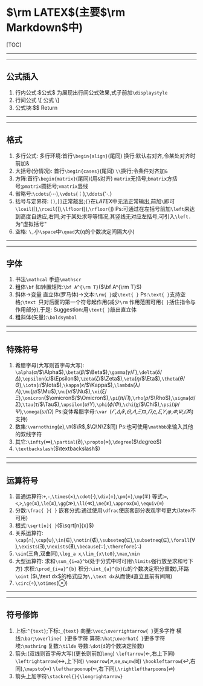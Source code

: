 #  $\rm LATEX$(主要$\rm Markdown$中)

[TOC]

------

------

## 公式插入

1. 行内公式:\$公式\$
   为展现出行间公式效果,式子前加`\displaystyle`
2. 行间公式
   \\[
   公式
   \\\]
3. 公式块:$$ Return

------

------

## 格式

1. 多行公式:
   多行环境:首行`\begin{align}`(尾同)
   换行:默认右对齐,令某处对齐时前加&
2. 大括号(分情况):
   首行`\begin{cases}`(尾同)
   `\\`换行;令条件对齐加`&`
3. 方阵:首行`\begin{matrix}`(尾同)(用`&`对齐)
   `matrix`无括号;`bmatrix`方括号;`pmatrix`圆括号;`vmatrix`竖线
4. 省略号:`\cdots`($\cdots$),`\vdots`($\vdots$),`\ddots`($\ddots$)
5. 括号与定界符:
   `()`,`[]`正常敲出;`{}`在$LATEX$中无法正常输出,前加`\`即可
   `\lceil`($\lceil$),`\rceil`($\rceil$),`\lfloor`($\lfloor$),`\rfloor`($\rfloor$)
   Ps:可通过在左括号前加`\left`来达到高度自适应,右同;对于某处求导等情况,其竖线无对应左括号,可引入`\left.` 为"虚拟括号"
6. 空格:
   `\,`小`\space`中`\quad`大(q的个数决定间隔大小)

------

------

## 字体

1. 书法`\mathcal`
   手迹`\mathscr `
2. 粗体`\bf`
   如转置矩阵:`\bf A^{\rm T}`($\bf A^{\rm T}$)
3. 斜体→变量
   直立体(罗马体)→文本:`\rm{ }`或`\text{ }`
   Ps:`\text{ }`支持空格;`\text `只对后面的第一个符号起作用(减少`\rm` 作用范围可用`{ }`括住指令与作用部分),于是:
    Suggestion:用`\text{ }`敲出直立体
4. 粗斜体(矢量):`\boldsymbol`

------

------

## 特殊符号

1. 希腊字母(大写则首字母大写):
   `\alpha`($\alpha$/$\Alpha$),`\beta`($\beta$/$\Beta$),`\gamma`($\gamma$/$\Gamma$),`\delta`($\delta$/$\Delta$),`\epsilon`($\epsilon$/$\Epsilon$),`\zeta`($\zeta$/$\Zeta$),`\eta`($\eta$/$\Eta$),`\theta`($\theta$/$\Theta$),`\iota`($\iota$/$\Iota$),`\kappa`($\kappa$/$\Kappa$),`\lambda`($\lambda$/$\Lambda$),`\mu`($\mu$/$\Mu$),`\nu`($\nu$/$\Nu$),`\xi`($\xi$/$\Xi$),`\omicron`($\omicron$/$\Omicron$),`\pi`($\pi$/$\Pi$),`\rho`($\rho$/$\Rho$),`\sigma`($\sigma$/$\Sigma$),`\tau`($\tau$/$\Tau$),`\upsilon`($\upsilon$/$\Upsilon$),`\phi`($\phi$/$\Phi$),`\chi`($\chi$/$\Chi$),`\psi`($\psi$/$\Psi$),`\omega`($\omega$/$\Omega$)
   Ps:变体希腊字母:`\var `($\varGamma$,$\varDelta$,$\vartheta$,$\varTheta$,$\varLambda$,$\varXi$,$\varpi$,$\varPi$,$\varsigma$,$\varSigma$,$\varUpsilon$,$\varphi$,$\varPhi$,$\varPsi$,$\varOmega$均支持)
2. 数集:`\varnothing`($\varnothing$),`\R`($\R$,$\Q\N\Z$同)
   Ps:也可使用`\mathbb`来输入其他的双线字符
3. 其它:`\infty`($\infty$),`\partial`($\partial$),`\propto`($\propto$),`\degree`($\degree$)
4. `\textbackslash`($\textbackslash$)

------

------

## 运算符号

1. 普通运算符:`+`,`-`,`\times`($\times$),`\cdot`($\cdot$),`\div`($\div$),`\pm`($\pm$),`\mp`($\mp$)
   等式:`=`,`<`,`>`,`\ge`($\ge$),`\le`($\le$),`\gg`($\gg$),`\ll`($\ll$),`\ne`($\ne$),`\approx`($\approx$),`\equiv`($\equiv$)
2. 分数:`\frac{ }{ }`
   嵌套分式:通过使用`\dfrac`使嵌套部分表观字号更大(latex不可用)
3. 根式:`\sqrt[n]{ }`($\sqrt[n]{x}$)
4. 关系运算符:
   `\cap`($\cap$),`\cup`($\cup$),`\in`($\in$),`\notin`($\notin$),`\subseteq`($\subseteq$),`\subsetneq`($\subsetneq$),`\forall`($\forall$),`\exists`($\exists$),`\nexists`($\nexists$),`\because`($\because$),`\therefore`($\therefore$)
5. `\sin`(三角,双曲同),`\log_a x`,`\lim_{x\to0}`,`\max`,`\min`
6. 大型运算符:
   求和`\sum_{i=a}^b`(处于分式中时可用`\limits`强行放至求和号下方)
   求积:`\prod_{i=a}^{b}`
   积分:`\int_{a}^{b}`(`i`的个数决定积分重数),环路`\oint`
   ($\,\text dx$的格式应为`\,\text dx`从而使`d`直立且前有间隔)
7. `\circ`($\circ$),`\otimes`($\otimes$)

------

------

## 符号修饰

1. 上标:`^{text}`;下标:`_{text}`
   向量:`\vec`;`\overrightarrow{ }`更多字符
   横线:`\bar`;`\overline{ }`更多字符
   算符:`\hat`;`\overhat{ }`更多字符
    埃:`\mathring`
   复数:`\tilde`
   导数:`\dot`(`d`的个数决定阶数)
2. 箭头:(双线则首字母大写)(更长则前加`long`)
   `\leftarrow`($\leftarrow$,右上下同)
   `\leftrightarrow`($\leftrightarrow$,上下同)
   `\nearrow`($\nearrow$,`se`,`sw`,`nw`同)
   `\hookleftarrow`($\hookleftarrow$,右同),`\mapsto`($\mapsto$)
   `\leftharpoonup`($\leftharpoonup$,右下同),`\rightleftharpoons`($\rightleftharpoons$)
3. 箭头上加字符`\stackrel{}{\longrightarrow}`